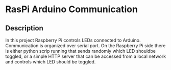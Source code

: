 # RasPi Arduino Communication

## Description
In this project Raspberry Pi controls LEDs connected to Arduino. Communication is organized over serial port. On the Raspberry Pi side there is either python scrip running that sends randomly which LED shouldbe toggled, or a simple HTTP server that can be accessed from a local network and controls which LED should be toggled.